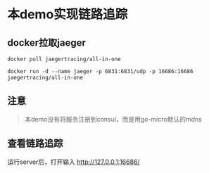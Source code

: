 # 本demo实现链路追踪

## docker拉取jaeger
```shell
docker pull jaegertracing/all-in-one

docker run -d --name jaeger -p 6831:6831/udp -p 16686:16686 jaegertracing/all-in-one
```

## 注意
> 本demo没有将服务注册到consul，而是用go-micro默认的mdns


## 查看链路追踪
运行server后，打开输入 http://127.0.0.1:16686/